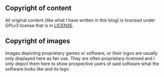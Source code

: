 ## Copyright of content
All original content (like what I have written in this blog) is licensed under GPLv3 license that is in [LICENSE](https://github.com/fusion809/fusion809.github.io/blob/master/LICENSE).  

## Copyright of images
Images depicting proprietary games or software, or their logos are usually only displayed here as fair use. They are often proprietary-licensed and I only depict them here to show prospective users of said software what the software looks like and its logo. 
